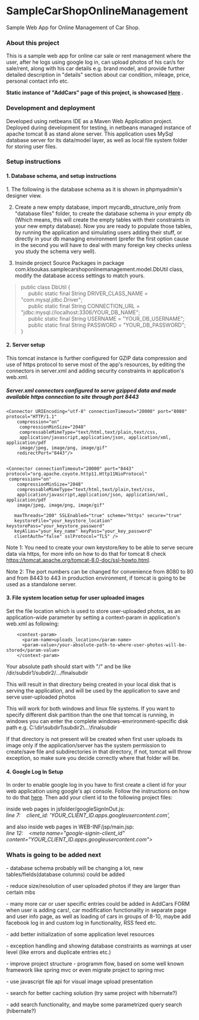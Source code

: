# SampleCarShopOnlineManagement
Sample Web App for Online Management of Car Shop.

<h3>About this project</h3>
  <p> This is a sample web app for online car sale or rent management where the user, after he logs using google log in, can upload photos of   his car/s for sale/rent, along with his car details e.g. brand model, and provide further detailed description in "details" section       about car condition, mileage, price, personal contact info etc.</p>
  
  <p><b>Static instance of "AddCars" page of this project, is showcased <a href="https://am869.github.io/SampleCarShopOnlineManagement/">Here</a> .</b></p>

<h3>Development and deployment</h3>
<p> Developed using netbeans IDE as a Maven Web Application project. Deployed during development for testing, in netbeans managed instance of apache tomcat 8 as stand alone server.  This application uses MySql database server for its data/model layer,  as well as local file system folder for storing user files.</p>

<h3>Setup instructions</h3>
<h4>1. Database schema, and setup instructions</h4>
  1. The following is the database schema as it is shown in phpmyadmin's designer view.
  
  
  2. Create a new empty database, import mycardb_structure_only from "database files" folder, to create the database schema in your empty db (Which means, this will create the empty tables with their constraints in your new empty database). Now you are ready to populate those tables, by running the application and simulating users adding their stuff, or directly in your db managing environment (prefer the first option cause in the second you will have to deal with many foreign key checks unless you study the schema very well).
  
  
  3. Insinde project Source Packages in package com.klsoukas.samplecarshoponlinemanagement.model.DbUtil class, modify the database access settings to match yours.
> public class DbUtil {  
> &nbsp;&nbsp;&nbsp;&nbsp;   public static final String DRIVER_CLASS_NAME = "com.mysql.jdbc.Driver";  
>  &nbsp;&nbsp;&nbsp;&nbsp;  public static final String CONNECTION_URL = "jdbc:mysql://localhost:3306/YOUR_DB_NAME";  
>  &nbsp;&nbsp;&nbsp;&nbsp;  public static final String USERNAME = "YOUR_DB_USERNAME";  
>  &nbsp;&nbsp;&nbsp;&nbsp;  public static final String PASSWORD = "YOUR_DB_PASSWORD";  
>}  


<h4>2. Server setup</h4>
<p>This tomcat instance is further configured for GZIP data compression and use of https protocol to serve most of the app's resources, by editing the connectors in server.xml and adding security constraints in application's web.xml.</p>

<h5>Server.xml connectors configured to serve gzipped data and made available https connection to site through port 8443</h5>

    <Connector URIEncoding="utf-8" connectionTimeout="20000" port="8080" protocol="HTTP/1.1"  
        compression="on"  
         compressionMinSize="2048"  
         compressableMimeType="text/html,text/plain,text/css,  
         application/javascript,application/json, application/xml, application/pdf  
         image/jpeg, image/png, image/gif"  
        redirectPort="8443"/>  


    <Connector connectionTimeout="20000" port="8443" protocol="org.apache.coyote.http11.Http11NioProtocol"
     compression="on"
        compressionMinSize="2048"
        compressableMimeType="text/html,text/plain,text/css,
        application/javascript,application/json, application/xml, application/pdf
        image/jpeg, image/png, image/gif"
    
       maxThreads="200" SSLEnabled="true" scheme="https" secure="true"
       keystoreFile="your_keystore_location" keystorePass="your_keystore_password"
       keyAlias="your_key_name" keyPass="your_key_password"
       clientAuth="false" sslProtocol="TLS" />
        
<p>Note 1: You need to create your own keystore/key to be able to serve secure data via https, for more info on how to do that for tomcat 8 check <a href="https://tomcat.apache.org/tomcat-8.0-doc/ssl-howto.html">https://tomcat.apache.org/tomcat-8.0-doc/ssl-howto.html</a>.</p>
        
   <p>Note 2: The port numbers can be changed for convenience from 8080 to 80 and from 8443 to 443 in production environment, if tomcat is going to be used as a standalone server. </p>
        

<h4>3. File system location setup for user uploaded images</h4>
<p>Set the file location which is used to store  user-uploaded photos, as an application-wide parameter by setting a context-param in application's web.xml as following:</p>

        <context-param>
          <param-name>uploads_location</param-name>
          <param-value>/your-absolute-path-to-where-user-photos-will-be-stored</param-value>
        </context-param>
<p>Your absolute path should start with "/" and be like /dir/subdir1/subdir2/.../finalsubdir</p>
<p>This will result in that directory being created in your local disk that is serving the application, and will be used by the application to save and serve user-uploaded photos</p>
<p>This will work for both windows and linux file systems. If you want to specify different disk partition than the one that tomcat is running, in windows you can enter
the complete windows-envrironment-specific disk path e.g. C:\dir\subdir1\subdir2\...\finalsubdir</p>
<p>If that directory is not present will be created when first user uploads its image only if the application/server has the system permission to create/save file and subdirectories in that directory, if not, tomcat will throw exception, so make sure you decide correctly where that folder will be.</p>

<h4>4. Google Log In Setup</h4>
<p>In order to enable google log in you have to first create a client id for your web application using google's api console.
Follow the instructions on how to do that <a href="https://developers.google.com/identity/sign-in/web/devconsole-project">here</a>.  
Then add your client id to the following project files:</p>

 <p>inside web pages  in jsfolder/googleSignInOut.js: <br>  
      <i>line 7: &nbsp;&nbsp; client_id: 'YOUR_CLIENT_ID.apps.googleusercontent.com',</i> </p>

 <p>and also inside web pages in WEB-INF/jsp/main.jsp:  <br>
      <i>line 12: &nbsp;&nbsp; &lt;meta name="google-signin-client_id" content="YOUR_CLIENT_ID.apps.googleusercontent.com"&gt;</i> </p> 

<h3>Whats is going to be added next</h3>
<p>- database schema probably will be changing a lot, new tables/fields(database columns) could be added</p>
<p>- reduce size/resolution of user uploaded photos if they are larger than certain mbs</p>
<p>- many more car or user specific entries could be added in AddCars FORM when user is adding cars!, car modification functionality in separate page and user info page, as well as loading of cars in groups of 8-10, maybe add facebook log in and custom log in functionality, RSS feed etc.</p>
<p>- add better initialization of some application level resources</p>
<p>- exception handling and showing database constraints as warnings at user level (like errors and duplicate entries etc.)</p>
<p>- improve project structure - programm flow, based on some well known framework like spring mvc or even migrate project to spring mvc</p>
<p>- use javascript file api for visual image upload presentation</p>
<p>- search for better caching solution (try same project with hibernate?)</p>
<p>- add search functionality, and maybe some parametrized query search (hibernate?)
</p>

